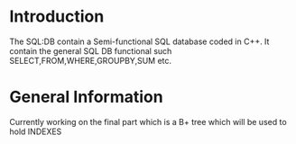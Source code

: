 # Introduction
  
  The SQL:DB contain a Semi-functional SQL database coded in C++. It contain the general SQL DB functional such 
  SELECT,FROM,WHERE,GROUPBY,SUM etc.

# General Information
  Currently working on the final part which is a B+ tree which will be used to hold INDEXES
